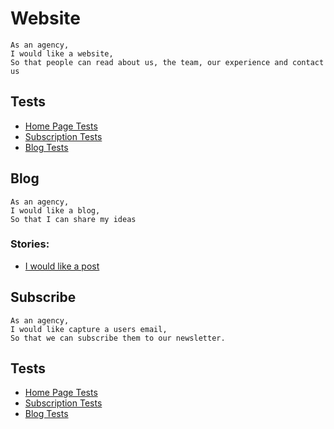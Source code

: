# Website

	As an agency,
	I would like a website,
	So that people can read about us, the team, our experience and contact us

## Tests
* [Home Page Tests](./test/specs/website/home.spec.js)
* [Subscription Tests](./test/specs/website/subscribe.spec.js)
* [Blog Tests](./test/specs/website/blog.spec.js)

## Blog

	As an agency,
	I would like a blog,
	So that I can share my ideas

### Stories:
* [I would like a post](./post.md)

## Subscribe

	As an agency,
	I would like capture a users email,
	So that we can subscribe them to our newsletter.

## Tests
* [Home Page Tests](./test/specs/website/home.spec.js)
* [Subscription Tests](./test/specs/website/subscribe.spec.js)
* [Blog Tests](./test/specs/website/blog.spec.js)
